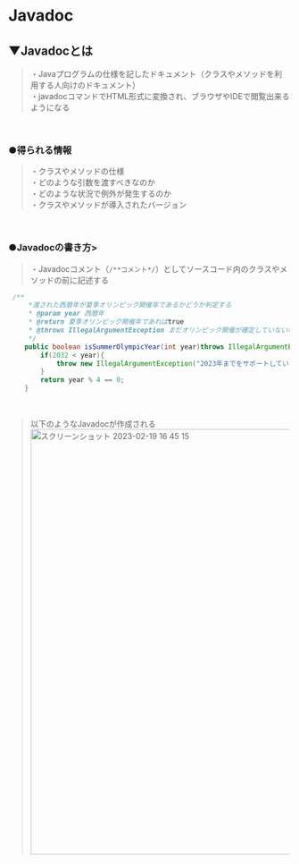 # Javadoc

## ▼Javadocとは
>・Javaプログラムの仕様を記したドキュメント（クラスやメソッドを利用する人向けのドキュメント）<br>
>・javadocコマンドでHTML形式に変換され、ブラウザやIDEで閲覧出来るようになる<br>
<br>

### ●得られる情報
>・クラスやメソッドの仕様<br>
>・どのような引数を渡すべきなのか<br>
>・どのような状況で例外が発生するのか<br>
>・クラスやメソッドが導入されたバージョン<br>
<br>

### ●Javadocの書き方>
>・Javadocコメント（`/**コメント*/`）としてソースコード内のクラスやメソッドの前に記述する<br>
```java
 /**
     *渡された西暦年が夏季オリンピック開催年であるかどうか判定する
     * @param year 西暦年
     * @return 夏季オリンピック開催年であればtrue
     * @throws IllegalArgumentException まだオリンピック開催が確定していない年を渡した場合
     */
    public boolean isSummerOlympicYear(int year)throws IllegalArgumentException{
        if(2032 < year){
            throw new IllegalArgumentException("2023年までをサポートしています。入力：" + year);
        }
        return year % 4 == 0;
    }
```
<br>

>以下のようなJavadocが作成される
<img width="761" alt="スクリーンショット 2023-02-19 16 45 15" src="https://user-images.githubusercontent.com/81621944/219935646-674a4c3a-b5ea-4ca8-aeef-c569a10dc15e.png"><br>
<br>
